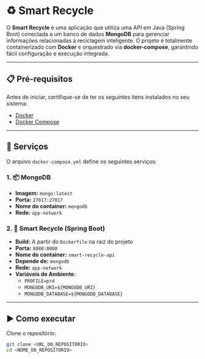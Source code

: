 # ♻️ Smart Recycle

O **Smart Recycle** é uma aplicação que utiliza uma API em Java (Spring Boot) conectada a um banco de dados **MongoDB** para gerenciar informações relacionadas à reciclagem inteligente. O projeto é totalmente containerizado com **Docker** e orquestrado via **docker-compose**, garantindo fácil configuração e execução integrada.

---

## 📋 Pré-requisitos

Antes de iniciar, certifique-se de ter os seguintes itens instalados no seu sistema:

- [Docker](https://docs.docker.com/get-docker/)
- [Docker Compose](https://docs.docker.com/compose/install/)

---

## 🧩 Serviços

O arquivo `docker-compose.yml` define os seguintes serviços:

### 1. 📦 MongoDB
- **Imagem:** `mongo:latest`
- **Porta:** `27017:27017`
- **Nome do container:** `mongodb`
- **Rede:** `app-network`

### 2. 🔧 Smart Recycle (Spring Boot)
- **Build:** A partir do `Dockerfile` na raiz do projeto
- **Porta:** `8080:8080`
- **Nome do container:** `smart-recycle-api`
- **Depende de:** `mongodb`
- **Rede:** `app-network`
- **Variáveis de Ambiente:**
  - `PROFILE=prd`
  - `MONGODB_URI=${MONGODB_URI}`
  - `MONGODB_DATABASE=${MONGODB_DATABASE}`

---

## ▶️ Como executar

Clone o repositório:

```bash
git clone <URL_DO_REPOSITORIO>
cd <NOME_DO_REPOSITORIO>
